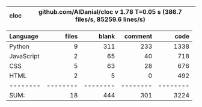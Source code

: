 cloc|github.com/AlDanial/cloc v 1.78  T=0.05 s (386.7 files/s, 85259.6 lines/s)
--- | ---

Language|files|blank|comment|code
:-------|-------:|-------:|-------:|-------:
Python|9|311|233|1338
JavaScript|2|65|40|718
CSS|5|63|28|676
HTML|2|5|0|492
--------|--------|--------|--------|--------
SUM:|18|444|301|3224

